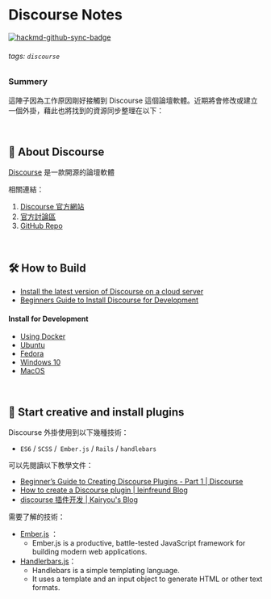 # Discourse Notes

[![hackmd-github-sync-badge](https://hackmd.io/keRt4sekR_i9lLjX6FBVqw/badge)](https://hackmd.io/keRt4sekR_i9lLjX6FBVqw)

###### tags: `discourse`

### Summery
這陣子因為工作原因剛好接觸到 Discourse 這個論壇軟體。近期將會修改或建立一個外掛，藉此也將找到的資源同步整理在以下：

<br>

## 📒 About Discourse 

[Discourse](https://www.discourse.org/) 是一款開源的論壇軟體

相關連結：
1. [Discourse 官方網站](https://www.discourse.org/)
2. [官方討論區](https://meta.discourse.org/)
3. [GitHub Repo](https://github.com/discourse/discourse)


<br>

## 🛠 How to Build

- [Install the latest version of Discourse on a cloud server](https://github.com/discourse/discourse/blob/master/docs/INSTALL-cloud.md)
- [Beginners Guide to Install Discourse for Development](https://meta.discourse.org/tags/dev-install)

#### Install for Development
- [Using Docker](https://meta.discourse.org/t/beginners-guide-to-install-discourse-for-development-using-docker/)
- [Ubuntu](https://meta.discourse.org/t/beginners-guide-to-install-discourse-on-ubuntu-for-development/)
- [Fedora](https://meta.discourse.org/t/setting-up-discourse-for-development-on-fedora/)
- [Windows 10](https://meta.discourse.org/t/beginners-guide-to-install-discourse-on-windows-10-for-development/)
- [MacOS](https://meta.discourse.org/t/beginners-guide-to-install-discourse-on-macos-for-development)

<br>

## 🔭 Start creative and install plugins

Discourse 外掛使用到以下幾種技術：
- `ES6` / `SCSS` /` Ember.js` / `Rails` / `handlebars`

可以先閱讀以下教學文件：

- [Beginner’s Guide to Creating Discourse Plugins - Part 1 | Discourse](https://meta.discourse.org/t/beginners-guide-to-creating-discourse-plugins-part-1/30515)
- [How to create a Discourse plugin | leinfreund Blog](https://kleinfreund.de/how-to-create-a-discourse-plugin/)
- [discourse 插件开发 | Kairyou's Blog](https://xhl.me/archives/discourse-plugin-development/)

需要了解的技術：

- [Ember.js](https://emberjs.com/)  ： 
    - Ember.js is a productive, battle-tested JavaScript framework for building modern web applications. 
- [Handlerbars.js](https://handlebarsjs.com/)：
    - Handlebars is a simple templating language.
    - It uses a template and an input object to generate HTML or other text formats.